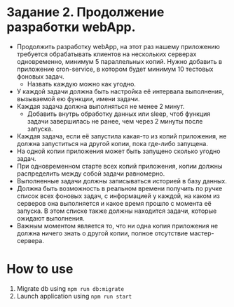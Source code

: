 # Задание 2. Продолжение разработки webApp.
- Продолжить разработку webApp, на этот раз нашему приложению требуется обрабатывать клиентов на нескольких серверах одновременно, минимум 5 параллельных копий.
Нужно добавить в приложение cron-service, в котором будет минимум 10 тестовых фоновых задач.
  - Назвать каждую можно как угодно.
- У каждой задачи должна быть настройка её интервала выполнения, вызываемой ею функции, имени задачи.
- Каждая задача должна выполняться не менее 2 минут.
  - Добавить внутрь обработку данных или sleep, чтоб функция задачи завершилась не ранее, чем через 2 минуты после запуска.
- Каждая задача, если её запустила какая-то из копий приложения, не должна запуститься на другой копии, пока где-либо запущена.
- На одной копии приложения может быть запущено сколько угодно задач.
- При одновременном старте всех копий приложения, копии должны распределить между собой задачи равномерно.
- Выполненные задачи должны записываться историей в базу данных.
- Должна быть возможность в реальном времени получить по ручке список всех фоновых задач, с информацией у каждой, на каком из серверов она выполняется и какое время прошло с момента её запуска. В этом списке также должны находится задачи, которые ожидают выполнения.
- Важным моментом является то, что ни одна копия приложения не должна ничего знать о другой копии, полное отсутствие мастер-сервера.

# How to use

1. Migrate db using ```npm run db:migrate```
2. Launch application using ```npm run start```